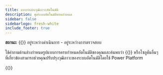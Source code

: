 ```yaml
---
title: แบบจําลองวุฒิภาวะอัตโนมัติ
description: ชุดระบบอัตโนมัติครบกําหนด
sidebar: false
sidebarlogo: fresh-white
include_footer: true
---
```

**สถานะ:** {{<externalImage src="https://github.githubassets.com/images/icons/emoji/unicode/1f6a7.png" size="16x16" text="Construction Icon">}} อยู่ระหว่างดําเนินการ - อยู่ระหว่างการตรวจสอบ

ใช้คําถามด้านล่างกําหนดรูปแบบการครบกําหนดอัตโนมัติของคุณและค้นพบว่า {{<product-name>}} หรือโซลูชันอื่นๆ ที่เกี่ยวข้องสามารถช่วยคุณปรับปรุงวุฒิภาวะของระบบอัตโนมัติโดยใช้ Power Platform

{{<questions name="automation-maturity-model.json" completed="" showNavigationButtons=false >}}
